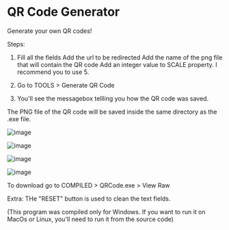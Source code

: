 # QR Code Generator
Generate your own QR codes!

Steps:

1. Fill all the fields
Add the url to be redirected
Add the name of the png file that will contain the QR code
Add an integer value to SCALE property. I recommend you to use 5.

2. Go to TOOLS > Generate QR Code

3. You'll see the messagebox tellling you how the QR code was saved.

The PNG file of the QR code will be saved inside the same directory as the .exe file.

![image](https://user-images.githubusercontent.com/89426850/176270287-036ebe2f-48dc-4d11-9715-832c95eb24e6.png)


![image](https://user-images.githubusercontent.com/89426850/176270368-8b2f4496-5ad1-4afc-ad1c-907b225accaf.png)


![image](https://user-images.githubusercontent.com/89426850/176271295-d3027787-571f-4cb5-9d5f-206a94819ec3.png)


![image](https://user-images.githubusercontent.com/89426850/176271301-8d9964c9-ad53-4356-86a0-291cb8236533.png)




To download go to COMPILED > QRCode.exe > View Raw

Extra: THe "RESET" button is used to clean the text fields.

(This program was compiled only for Windows. If you want to run it on MacOs or Linux, you'll need to run it from the source code)
